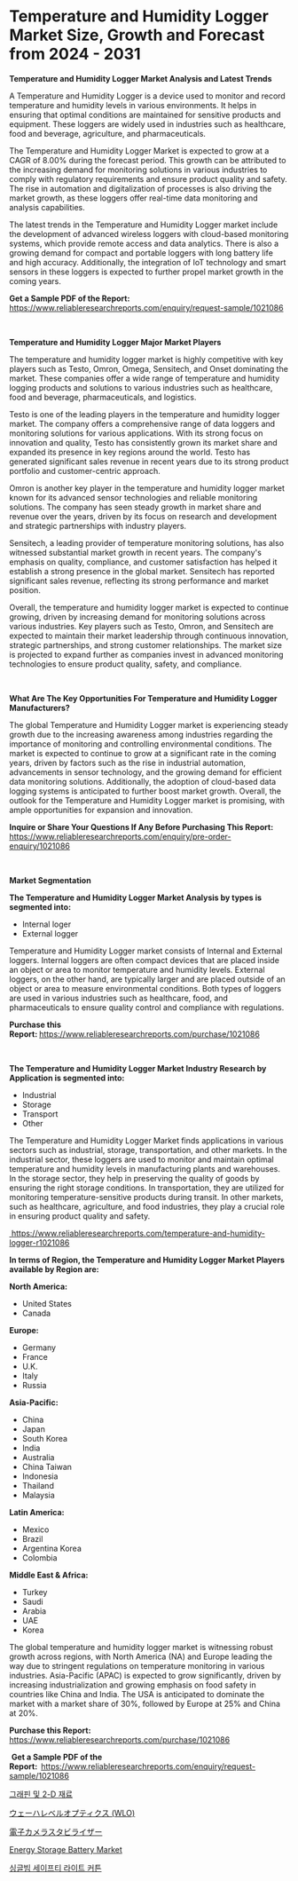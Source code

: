 <p><h1>Temperature and Humidity Logger Market Size, Growth and Forecast from 2024 - 2031</h1></p><p><strong>Temperature and Humidity Logger Market Analysis and Latest Trends</strong></p>
<p><p>A Temperature and Humidity Logger is a device used to monitor and record temperature and humidity levels in various environments. It helps in ensuring that optimal conditions are maintained for sensitive products and equipment. These loggers are widely used in industries such as healthcare, food and beverage, agriculture, and pharmaceuticals.</p><p>The Temperature and Humidity Logger Market is expected to grow at a CAGR of 8.00% during the forecast period. This growth can be attributed to the increasing demand for monitoring solutions in various industries to comply with regulatory requirements and ensure product quality and safety. The rise in automation and digitalization of processes is also driving the market growth, as these loggers offer real-time data monitoring and analysis capabilities.</p><p>The latest trends in the Temperature and Humidity Logger market include the development of advanced wireless loggers with cloud-based monitoring systems, which provide remote access and data analytics. There is also a growing demand for compact and portable loggers with long battery life and high accuracy. Additionally, the integration of IoT technology and smart sensors in these loggers is expected to further propel market growth in the coming years.</p></p>
<p><strong>Get a Sample PDF of the Report:&nbsp;</strong> <a href="https://www.reliableresearchreports.com/enquiry/request-sample/1021086">https://www.reliableresearchreports.com/enquiry/request-sample/1021086</a></p>
<p>&nbsp;</p>
<p><strong>Temperature and Humidity Logger Major Market Players</strong></p>
<p><p>The temperature and humidity logger market is highly competitive with key players such as Testo, Omron, Omega, Sensitech, and Onset dominating the market. These companies offer a wide range of temperature and humidity logging products and solutions to various industries such as healthcare, food and beverage, pharmaceuticals, and logistics.</p><p>Testo is one of the leading players in the temperature and humidity logger market. The company offers a comprehensive range of data loggers and monitoring solutions for various applications. With its strong focus on innovation and quality, Testo has consistently grown its market share and expanded its presence in key regions around the world. Testo has generated significant sales revenue in recent years due to its strong product portfolio and customer-centric approach.</p><p>Omron is another key player in the temperature and humidity logger market known for its advanced sensor technologies and reliable monitoring solutions. The company has seen steady growth in market share and revenue over the years, driven by its focus on research and development and strategic partnerships with industry players.</p><p>Sensitech, a leading provider of temperature monitoring solutions, has also witnessed substantial market growth in recent years. The company's emphasis on quality, compliance, and customer satisfaction has helped it establish a strong presence in the global market. Sensitech has reported significant sales revenue, reflecting its strong performance and market position.</p><p>Overall, the temperature and humidity logger market is expected to continue growing, driven by increasing demand for monitoring solutions across various industries. Key players such as Testo, Omron, and Sensitech are expected to maintain their market leadership through continuous innovation, strategic partnerships, and strong customer relationships. The market size is projected to expand further as companies invest in advanced monitoring technologies to ensure product quality, safety, and compliance.</p></p>
<p>&nbsp;</p>
<p><strong>What Are The Key Opportunities For Temperature and Humidity Logger Manufacturers?</strong></p>
<p><p>The global Temperature and Humidity Logger market is experiencing steady growth due to the increasing awareness among industries regarding the importance of monitoring and controlling environmental conditions. The market is expected to continue to grow at a significant rate in the coming years, driven by factors such as the rise in industrial automation, advancements in sensor technology, and the growing demand for efficient data monitoring solutions. Additionally, the adoption of cloud-based data logging systems is anticipated to further boost market growth. Overall, the outlook for the Temperature and Humidity Logger market is promising, with ample opportunities for expansion and innovation.</p></p>
<p><strong>Inquire or Share Your Questions If Any Before Purchasing This Report:</strong> <a href="https://www.reliableresearchreports.com/enquiry/pre-order-enquiry/1021086">https://www.reliableresearchreports.com/enquiry/pre-order-enquiry/1021086</a></p>
<p>&nbsp;</p>
<p><strong>Market Segmentation</strong></p>
<p><strong>The Temperature and Humidity Logger Market Analysis by types is segmented into:</strong></p>
<p><ul><li>Internal loger</li><li>External logger</li></ul></p>
<p><p>Temperature and Humidity Logger market consists of Internal and External loggers. Internal loggers are often compact devices that are placed inside an object or area to monitor temperature and humidity levels. External loggers, on the other hand, are typically larger and are placed outside of an object or area to measure environmental conditions. Both types of loggers are used in various industries such as healthcare, food, and pharmaceuticals to ensure quality control and compliance with regulations.</p></p>
<p><strong>Purchase this Report:&nbsp;</strong><a href="https://www.reliableresearchreports.com/purchase/1021086">https://www.reliableresearchreports.com/purchase/1021086</a></p>
<p>&nbsp;</p>
<p><strong>The Temperature and Humidity Logger Market Industry Research by Application is segmented into:</strong></p>
<p><ul><li>Industrial</li><li>Storage</li><li>Transport</li><li>Other</li></ul></p>
<p><p>The Temperature and Humidity Logger Market finds applications in various sectors such as industrial, storage, transportation, and other markets. In the industrial sector, these loggers are used to monitor and maintain optimal temperature and humidity levels in manufacturing plants and warehouses. In the storage sector, they help in preserving the quality of goods by ensuring the right storage conditions. In transportation, they are utilized for monitoring temperature-sensitive products during transit. In other markets, such as healthcare, agriculture, and food industries, they play a crucial role in ensuring product quality and safety.</p></p>
<p><a href="https://www.reliableresearchreports.com/temperature-and-humidity-logger-r1021086">&nbsp;https://www.reliableresearchreports.com/temperature-and-humidity-logger-r1021086</a></p>
<p><strong>In terms of Region, the Temperature and Humidity Logger Market Players available by Region are:</strong></p>
<p>
    <p> <strong> North America: </strong>
        <ul>
            <li>United States</li>
            <li>Canada</li>
        </ul>
        </p> 
    <p> <strong> Europe: </strong>
        <ul>
            <li>Germany</li>
            <li>France</li>
            <li>U.K.</li>
            <li>Italy</li>
            <li>Russia</li>
        </ul>
        </p> 
    <p> <strong> Asia-Pacific: </strong>
        <ul>
            <li>China</li>
            <li>Japan</li>
            <li>South Korea</li>
            <li>India</li>
            <li>Australia</li>
            <li>China Taiwan</li>
            <li>Indonesia</li>
            <li>Thailand</li>
            <li>Malaysia</li>
        </ul>
        </p> 
    <p> <strong> Latin America: </strong>
        <ul>
            <li>Mexico</li>
            <li>Brazil</li>
            <li>Argentina Korea</li>
            <li>Colombia</li>
        </ul>
        </p> 
    <p> <strong> Middle East & Africa: </strong>
        <ul>
            <li>Turkey</li>
            <li>Saudi</li>
            <li>Arabia</li>
            <li>UAE</li>
            <li>Korea</li>
        </ul>
    </p>
    </p>
<p><p>The global temperature and humidity logger market is witnessing robust growth across regions, with North America (NA) and Europe leading the way due to stringent regulations on temperature monitoring in various industries. Asia-Pacific (APAC) is expected to grow significantly, driven by increasing industrialization and growing emphasis on food safety in countries like China and India. The USA is anticipated to dominate the market with a market share of 30%, followed by Europe at 25% and China at 20%.</p></p>
<p><strong>Purchase this Report: </strong><a href="https://www.reliableresearchreports.com/purchase/1021086">https://www.reliableresearchreports.com/purchase/1021086</a></p>
<p>&nbsp;<strong>Get a Sample PDF of the Report:&nbsp;&nbsp;</strong><a href="https://www.reliableresearchreports.com/enquiry/request-sample/1021086">https://www.reliableresearchreports.com/enquiry/request-sample/1021086</a></p>
<p><strong></strong></p>
<p><p><a href="https://medium.com/@achimcoteanu1/%EA%B7%B8%EB%9E%98%ED%95%80-%EB%B0%8F-2d-%EC%86%8C%EC%9E%AC-%EC%82%B0%EC%97%85%EC%97%90-%EB%8C%80%ED%95%9C-%ED%86%B5%EC%B0%B0-2031%EB%85%84%EA%B9%8C%EC%A7%80%EC%9D%98-%EC%8B%9C%EC%9E%A5-%EC%9E%AC%EC%A0%95-%EC%83%81%ED%83%9C-%EC%8B%9C%EC%9E%A5-%EA%B7%9C%EB%AA%A8-%EB%B0%8F-%EC%88%98%EC%9D%B5-%EB%B6%84%EC%84%9D-4be8487cfc9e">그래핀 및 2-D 재료</a></p><p><a href="https://github.com/marbadji/Market-Research-Report-List-2/blob/main/6001733151947.md">ウェーハレベルオプティクス (WLO)</a></p><p><a href="https://github.com/ddwcuskozol07187/Market-Research-Report-List-2/blob/main/6102877151946.md">電子カメラスタビライザー</a></p><p><a href="https://github.com/SheilaBruen2023/Market-Research-Report-List-1/blob/main/energy-storage-battery-market.md">Energy Storage Battery Market</a></p><p><a href="https://github.com/khytkeqagplkzqvh/Market-Research-Report-List-2/blob/main/6188260161852.md">싱글빔 세이프티 라이트 커튼</a></p></p>